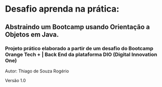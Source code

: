 # Desafio aprenda na prática:
## Abstraindo um Bootcamp usando Orientação a Objetos em Java.

### Projeto prático elaborado a partir de um desafio do Bootcamp Orange Tech + | Back End da plataforma DIO (Digital Innovation One)

Autor: Thiago de Souza Rogério

Versão 1.0
